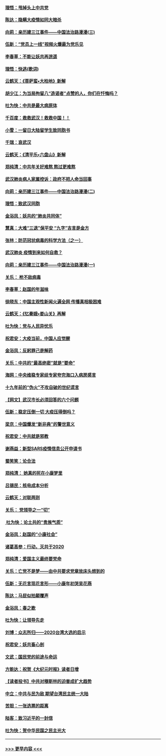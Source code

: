 #### [理悟：甩掉头上中共党](../pages/nsc993/n11838826.md?t=02030822) 
#### [陈达：隐瞒大疫情如同大暗杀](../pages/nsc993/n11838771.md?t=02030822) 
#### [向莉：亲历建三江事件——中国法治路漫漫(三)](../pages/nsc993/n11831825.md?t=02030822) 
#### [伍新：“党员上一线”视频火爆最为党乐见](../pages/nsc993/n11838200.md?t=02030822) 
#### [李春草：不能让妖共再逍遥](../pages/nsc993/n11838102.md?t=02030822) 
#### [理悟：快逃(歌词)](../pages/nsc993/n11838083.md?t=02030822) 
#### [云鹤天：《菩萨蛮▪大柏地》新解](../pages/nsc993/n11838059.md?t=02030822) 
#### [胡少江：为当局拘留八“造谣者”点赞的人，你们在忏悔吗？](../pages/nsc993/n11836801.md?t=02030822) 
#### [吐为快：中共是最大病原体](../pages/nsc993/n11836748.md?t=02030822) 
#### [千百度：救救武汉！救救中国！！](../pages/nsc993/n11836145.md?t=02030822) 
#### [小雪：一留日大陆留学生致同胞书](../pages/nsc993/n11834624.md?t=02030822) 
#### [千瑞：哀武汉](../pages/nsc993/n11833647.md?t=02030822) 
#### [云鹤天：《清平乐▪六盘山》新解](../pages/nsc993/n11833611.md?t=02030822) 
#### [郑纯清：中共年关好难熬 熬过更难熬](../pages/nsc993/n11833489.md?t=02030822) 
#### [武汉肺炎病人家属控诉：政府不把人命当回事](../pages/nsc993/n11833205.md?t=02030822) 
#### [向莉：亲历建三江事件——中国法治路漫漫(二)](../pages/nsc993/n11829102.md?t=02030822) 
#### [理悟：致武汉同胞](../pages/nsc993/n11831522.md?t=02030822) 
#### [金浴凤：妖共的“肺炎共同体”](../pages/nsc993/n11829448.md?t=02030822) 
#### [慧真：大难“三退”保平安 “九字”吉言是金方](../pages/nsc993/n11829501.md?t=02030822) 
#### [张林：防范冠状病毒的科学方法（之一）](../pages/nsc993/n11828618.md?t=02030822) 
#### [武汉肺炎 疫情到来如何自救？](../pages/nsc993/n11827632.md?t=02030822) 
#### [向莉：亲历建三江事件——中国法治路漫漫(一)](../pages/nsc993/n11827190.md?t=02030822) 
#### [关乐： 枪不敌病毒](../pages/nsc993/n11826746.md?t=02030822) 
#### [李春草：赵国的年滋味](../pages/nsc993/n11826321.md?t=02030822) 
#### [徐晓东：中国主观性新闻火遍全网 传播真相极困难](../pages/nsc993/n11826508.md?t=02030822) 
#### [云鹤天：《忆秦娥▪娄山关》再解](../pages/nsc993/n11824682.md?t=02030822) 
#### [吐为快：党与人民异忧乐](../pages/nsc993/n11824660.md?t=02030822) 
#### [祝君安：大疫当前，中国人应觉醒](../pages/nsc993/n11821946.md?t=02030822) 
#### [金浴凤：反躬罪己是解药](../pages/nsc993/n11820280.md?t=02030822) 
#### [关乐：中共的“最高绝密”就是“要命”](../pages/nsc993/n11816946.md?t=02030822) 
#### [海网：中央维稳专家组专家夸完海口入病房感言](../pages/nsc993/n11815138.md?t=02030822) 
#### [十九年前的“伪火”不攻自破的世纪谎言](../pages/nsc993/n11813238.md?t=02030822) 
#### [【网文】武汉市长必须回答的六个问题](../pages/nsc993/n11813848.md?t=02030822) 
#### [伍新：稳定压倒一切 大疫压得倒吗？](../pages/nsc993/n11812634.md?t=02030822) 
#### [梁京：中国爆发“新非典”的警世意义](../pages/nsc993/n11812554.md?t=02030822) 
#### [祝君安：中共就是邪教](../pages/nsc993/n11812431.md?t=02030822) 
#### [谢燕益：新型SARS疫情信息公开申请书](../pages/nsc993/n11808840.md?t=02030822) 
#### [蜀笑笑：论合法](../pages/nsc993/n11808064.md?t=02030822) 
#### [郑纯清： 她真的死在小康梦里](../pages/nsc993/n11806623.md?t=02030822) 
#### [吕锡民：核电成本分析](../pages/nsc993/n11806284.md?t=02030822) 
#### [云鹤天：对联两则](../pages/nsc993/n11805957.md?t=02030822) 
#### [关乐： 党领导之一“切”](../pages/nsc993/n11804505.md?t=02030822) 
#### [ 吐为快：论土共的“贵族气质”](../pages/nsc993/n11804490.md?t=02030822) 
#### [金浴凤：赵国的“小康社会”](../pages/nsc993/n11804452.md?t=02030822) 
#### [诸葛高参：行动，灭共于2020](../pages/nsc993/n11804120.md?t=02030822) 
#### [郑纯清：爱国主义最终要党命](../pages/nsc993/n11802197.md?t=02030822) 
#### [关乐：亡党不是梦——由中共要求党章放床头想到的](../pages/nsc993/n11802156.md?t=02030822) 
#### [伍新：无花言现花言形——小康年初哭吴花燕](../pages/nsc993/n11800044.md?t=02030822) 
#### [陈达：马屁似拍颠覆声](../pages/nsc993/n11800010.md?t=02030822) 
#### [金浴凤：春之歌](../pages/nsc993/n11797687.md?t=02030822) 
#### [吐为快：让领导先走](../pages/nsc993/n11797512.md?t=02030822) 
#### [刘博：众志所归——2020台湾大选的启示](../pages/nsc993/n11796878.md?t=02030822) 
#### [祝君安：妖共畜心剖](../pages/nsc993/n11794273.md?t=02030822) 
#### [文武：国民党的前途与命运](../pages/nsc993/n11794198.md?t=02030822) 
#### [方能达：祝贺《大纪元时报》读者日增](../pages/nsc993/n11793807.md?t=02030822) 
#### [【读者投书】中共对穆斯林的迫害成扩大趋势](../pages/nsc993/n11791371.md?t=02030822) 
#### [中立：中共与民为敌 期望台湾民主统一大陆](../pages/nsc993/n11790392.md?t=02030822) 
#### [苦胆：一张选票的距离](../pages/nsc993/n11788914.md?t=02030822) 
#### [陆客：致习近平的一封信](../pages/nsc993/n11788867.md?t=02030822) 
#### [吐为快：贺中华民国之民主光大](../pages/nsc993/n11788618.md?t=02030822) 

----
#### [ >>> 更早内容 <<< ](../indexes/nsc993-earlier.md)
